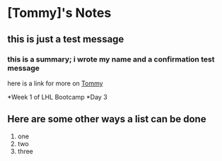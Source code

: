 # [Tommy]'s Notes
## this is just a test message
### this is a summary; i wrote my name and a confirmation test message 
here is a link for more on [Tommy](https://github.com/Xanadude2112)

*Week 1 of LHL Bootcamp
 *Day 3

## Here are some other ways a list can be done

1. one
2. two
3. three